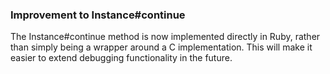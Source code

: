 ### Improvement to Instance#continue

The Instance#continue method is now implemented directly in Ruby, rather than simply being
a wrapper around a C implementation. This will make it easier to extend debugging functionality
in the future.

